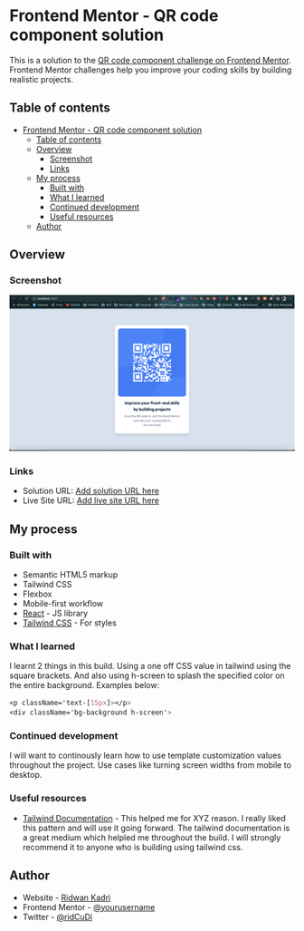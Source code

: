 # Frontend Mentor - QR code component solution

This is a solution to the [QR code component challenge on Frontend Mentor](https://www.frontendmentor.io/challenges/qr-code-component-iux_sIO_H). Frontend Mentor challenges help you improve your coding skills by building realistic projects. 

## Table of contents

- [Frontend Mentor - QR code component solution](#frontend-mentor---qr-code-component-solution)
  - [Table of contents](#table-of-contents)
  - [Overview](#overview)
    - [Screenshot](#screenshot)
    - [Links](#links)
  - [My process](#my-process)
    - [Built with](#built-with)
    - [What I learned](#what-i-learned)
    - [Continued development](#continued-development)
    - [Useful resources](#useful-resources)
  - [Author](#author)


## Overview

### Screenshot

![qr-code](./src/images/screenshot.png)


### Links

- Solution URL: [Add solution URL here](https://grand-choux-e1c141.netlify.app/)
- Live Site URL: [Add live site URL here](https://grand-choux-e1c141.netlify.app/)

## My process

### Built with

- Semantic HTML5 markup
- Tailwind CSS
- Flexbox
- Mobile-first workflow
- [React](https://reactjs.org/) - JS library
- [Tailwind CSS](https://tailwindcss.com/) - For styles


### What I learned

I learnt 2 things in this build. Using a one off CSS value in tailwind using the square brackets. And also using h-screen to splash the specified color on the entire background. Examples below: 

```css
<p className='text-[15px]></p>
<div className='bg-background h-screen'>
```

### Continued development

I will want to continously learn how to use template customization values throughout the project. Use cases like turning screen widths from mobile to desktop.


### Useful resources

- [Tailwind Documentation](https://tailwindcss.com/docs) - This helped me for XYZ reason. I really liked this pattern and will use it going forward. The tailwind documentation is a great medium which helpled me throughout the build. I will strongly recommend it to anyone who is building using tailwind css. 


## Author

- Website - [Ridwan Kadri](https://www.ridkadri.com)
- Frontend Mentor - [@yourusername](https://www.frontendmentor.io/profile/ridkadri)
- Twitter - [@ridCuDi](https://www.twitter.com/ridCuDi)

